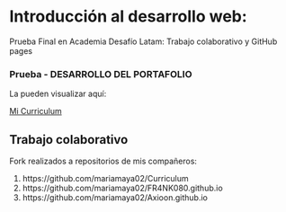 <h1>Introducción al desarrollo web:</h1>
<p>Prueba Final en Academia Desafío Latam: Trabajo colaborativo y GitHub pages</p>
<h3>Prueba - DESARROLLO DEL PORTAFOLIO</h3>
<p> La pueden visualizar aquí:</p>

<a href="https://mariamaya02.github.io/" Target="_blank"> Mi Curriculum </a>

<h2>Trabajo colaborativo</h2>
<p>Fork realizados a repositorios de mis compañeros:</p>
<ol>
  <li>https://github.com/mariamaya02/Curriculum</li>
  <li>https://github.com/mariamaya02/FR4NK080.github.io</li>
  <li>https://github.com/mariamaya02/Axioon.github.io</li>
</ol>
